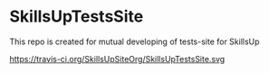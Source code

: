 SkillsUpTestsSite
=================

This repo is created for mutual developing of tests-site for SkillsUp

https://travis-ci.org/SkillsUpSiteOrg/SkillsUpTestsSite.svg
